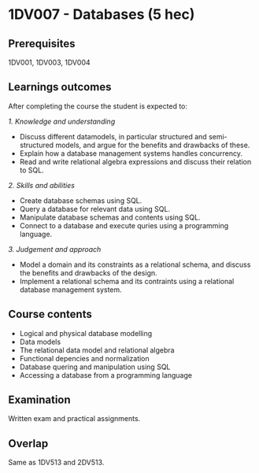 # 1DV007 - Databases (5 hec)

## Prerequisites

1DV001, 1DV003, 1DV004

## Learnings outcomes

After completing the course the student is expected to:

*1. Knowledge and understanding*

- Discuss different datamodels, in particular structured and semi-structured models, and argue for the benefits and drawbacks of these.
- Explain how a database management systems handles concurrency.
- Read and write relational algebra expressions and discuss their relation to SQL.

*2.	Skills and abilities*

- Create database schemas using SQL.
- Query a database for relevant data using SQL.
- Manipulate database schemas and contents using SQL.
- Connect to a database and execute quries using a programming language.

*3.	Judgement and approach*

- Model a domain and its constraints as a relational schema, and discuss the benefits and drawbacks of the design.
- Implement a relational schema and its contraints using a relational database management system.

## Course contents

- Logical and physical database modelling
- Data models
- The relational data model and relational algebra
- Functional depencies and normalization
- Database quering and manipulation using SQL
- Accessing a database from a programming language

## Examination

Written exam and practical assignments.

## Overlap

Same as 1DV513 and 2DV513.